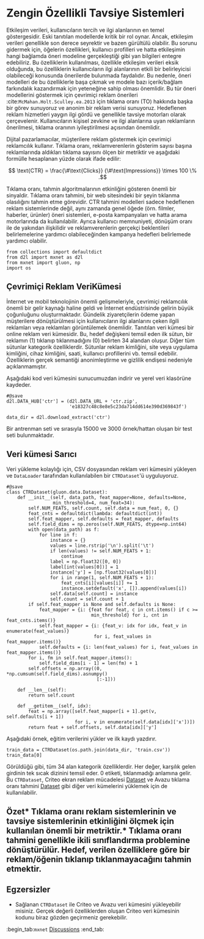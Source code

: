 # Zengin Özellikli Tavsiye Sistemleri

Etkileşim verileri, kullanıcıların tercih ve ilgi alanlarının en temel göstergesidir. Eski tanıtılan modellerde kritik bir rol oynar. Ancak, etkileşim verileri genellikle son derece seyrektir ve bazen gürültülü olabilir. Bu sorunu gidermek için, öğelerin özellikleri, kullanıcı profilleri ve hatta etkileşimin hangi bağlamda öneri modeline gerçekleştiği gibi yan bilgileri entegre edebiliriz. Bu özelliklerin kullanılması, özellikle etkileşim verileri eksik olduğunda, bu özelliklerin kullanıcıların ilgi alanlarının etkili bir belirleyicisi olabileceği konusunda önerilerde bulunmada faydalıdır. Bu nedenle, öneri modelleri de bu özelliklerle başa çıkmak ve modele bazı içerik/bağlam farkındalık kazandırmak için yeteneğine sahip olması önemlidir. Bu tür öneri modellerini göstermek için çevrimiçi reklam önerileri :cite:`McMahan.Holt.Sculley.ea.2013` için tıklama oranı (TO) hakkında başka bir görev sunuyoruz ve anonim bir reklam verisi sunuyoruz. Hedeflenen reklam hizmetleri yaygın ilgi gördü ve genellikle tavsiye motorları olarak çerçevelenir. Kullanıcıların kişisel zevkine ve ilgi alanlarına uyan reklamların önerilmesi, tıklama oranının iyileştirilmesi açısından önemlidir. 

Dijital pazarlamacılar, müşterilere reklam göstermek için çevrimiçi reklamcılık kullanır. Tıklama oranı, reklamverenlerin gösterim sayısı başına reklamlarında aldıkları tıklama sayısını ölçen bir metriktir ve aşağıdaki formülle hesaplanan yüzde olarak ifade edilir:  

$$ \text{CTR} = \frac{\#\text{Clicks}} {\#\text{Impressions}} \times 100 \% .$$

Tıklama oranı, tahmin algoritmalarının etkinliğini gösteren önemli bir sinyaldir. Tıklama oranı tahmini, bir web sitesindeki bir şeyin tıklanma olasılığını tahmin etme görevidir. CTR tahmini modelleri sadece hedeflenen reklam sistemlerinde değil, aynı zamanda genel öğede (örn. filmler, haberler, ürünler) öneri sistemleri, e-posta kampanyaları ve hatta arama motorlarında da kullanılabilir. Ayrıca kullanıcı memnuniyeti, dönüşüm oranı ile de yakından ilişkilidir ve reklamverenlerin gerçekçi beklentileri belirlemelerine yardımcı olabileceğinden kampanya hedefleri belirlemede yardımcı olabilir.

```{.python .input}
from collections import defaultdict
from d2l import mxnet as d2l
from mxnet import gluon, np
import os
```

## Çevrimiçi Reklam VeriKümesi

İnternet ve mobil teknolojinin önemli gelişmeleriyle, çevrimiçi reklamcılık önemli bir gelir kaynağı haline geldi ve İnternet endüstrisinde gelirin büyük çoğunluğunu oluşturmaktadır. Gündelik ziyaretçilerin ödeme yapan müşterilere dönüştürülmesi için kullanıcıların ilgi alanlarını çeken ilgili reklamları veya reklamları görüntülemek önemlidir. Tanıtılan veri kümesi bir online reklam veri kümesidir. Bu, hedef değişkeni temsil eden ilk sütun, bir reklamın (1) tıklanıp tıklanmadığını (0) belirten 34 alandan oluşur. Diğer tüm sütunlar kategorik özelliklerdir. Sütunlar reklam kimliğini, site veya uygulama kimliğini, cihaz kimliğini, saati, kullanıcı profillerini vb. temsil edebilir. Özelliklerin gerçek semantiği anonimleştirme ve gizlilik endişesi nedeniyle açıklanmamıştır. 

Aşağıdaki kod veri kümesini sunucumuzdan indirir ve yerel veri klasörüne kaydeder.

```{.python .input  n=15}
#@save
d2l.DATA_HUB['ctr'] = (d2l.DATA_URL + 'ctr.zip',
                       'e18327c48c8e8e5c23da714dd614e390d369843f')

data_dir = d2l.download_extract('ctr')
```

Bir antrenman seti ve sırasıyla 15000 ve 3000 örnek/hattan oluşan bir test seti bulunmaktadır. 

## Veri kümesi Sarıcı

Veri yükleme kolaylığı için, CSV dosyasından reklam veri kümesini yükleyen ve `DataLoader` tarafından kullanılabilen bir `CTRDataset`'ü uyguluyoruz.

```{.python .input  n=13}
#@save
class CTRDataset(gluon.data.Dataset):
    def __init__(self, data_path, feat_mapper=None, defaults=None,
                 min_threshold=4, num_feat=34):
        self.NUM_FEATS, self.count, self.data = num_feat, 0, {}
        feat_cnts = defaultdict(lambda: defaultdict(int))
        self.feat_mapper, self.defaults = feat_mapper, defaults
        self.field_dims = np.zeros(self.NUM_FEATS, dtype=np.int64)
        with open(data_path) as f:
            for line in f:
                instance = {}
                values = line.rstrip('\n').split('\t')
                if len(values) != self.NUM_FEATS + 1:
                    continue
                label = np.float32([0, 0])
                label[int(values[0])] = 1
                instance['y'] = [np.float32(values[0])]
                for i in range(1, self.NUM_FEATS + 1):
                    feat_cnts[i][values[i]] += 1
                    instance.setdefault('x', []).append(values[i])
                self.data[self.count] = instance
                self.count = self.count + 1
        if self.feat_mapper is None and self.defaults is None:
            feat_mapper = {i: {feat for feat, c in cnt.items() if c >=
                               min_threshold} for i, cnt in feat_cnts.items()}
            self.feat_mapper = {i: {feat_v: idx for idx, feat_v in enumerate(feat_values)}
                                for i, feat_values in feat_mapper.items()}
            self.defaults = {i: len(feat_values) for i, feat_values in feat_mapper.items()}
        for i, fm in self.feat_mapper.items():
            self.field_dims[i - 1] = len(fm) + 1
        self.offsets = np.array((0, *np.cumsum(self.field_dims).asnumpy()
                                 [:-1]))
        
    def __len__(self):
        return self.count
    
    def __getitem__(self, idx):
        feat = np.array([self.feat_mapper[i + 1].get(v, self.defaults[i + 1])
                         for i, v in enumerate(self.data[idx]['x'])])
        return feat + self.offsets, self.data[idx]['y']
```

Aşağıdaki örnek, eğitim verilerini yükler ve ilk kaydı yazdırır.

```{.python .input  n=16}
train_data = CTRDataset(os.path.join(data_dir, 'train.csv'))
train_data[0]
```

Görüldüğü gibi, tüm 34 alan kategorik özelliklerdir. Her değer, karşılık gelen girdinin tek sıcak dizinini temsil eder. $0$ etiketi, tıklanmadığı anlamına gelir. Bu `CTRDataset`, Criteo ekran reklam mücadelesi [Dataset](https://labs.criteo.com/2014/02/kaggle-display-advertising-challenge-dataset/) ve Avazu tıklama oranı tahmini [Dataset](https://www.kaggle.com/c/avazu-ctr-prediction) gibi diğer veri kümelerini yüklemek için de kullanılabilir.   

## Özet* Tıklama oranı reklam sistemlerinin ve tavsiye sistemlerinin etkinliğini ölçmek için kullanılan önemli bir metriktir.* Tıklama oranı tahmini genellikle ikili sınıflandırma problemine dönüştürülür. Hedef, verilen özelliklere göre bir reklam/öğenin tıklanıp tıklanmayacağını tahmin etmektir. 

## Egzersizler

* Sağlanan `CTRDataset` ile Criteo ve Avazu veri kümesini yükleyebilir misiniz. Gerçek değerli özelliklerden oluşan Criteo veri kümesinin kodunu biraz gözden geçirmeniz gerekebilir.

:begin_tab:`mxnet`
[Discussions](https://discuss.d2l.ai/t/405)
:end_tab:

